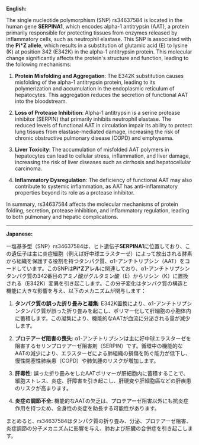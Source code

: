 **English:**

The single nucleotide polymorphism (SNP) rs34637584 is located in the human gene **SERPINA1**, which encodes alpha-1 antitrypsin (AAT), a protein primarily responsible for protecting tissues from enzymes released by inflammatory cells, such as neutrophil elastase. This SNP is associated with the **Pi*Z allele**, which results in a substitution of glutamic acid (E) to lysine (K) at position 342 (E342K) in the alpha-1 antitrypsin protein. This molecular change significantly affects the protein's structure and function, leading to the following mechanisms:

1. **Protein Misfolding and Aggregation**: The E342K substitution causes misfolding of the alpha-1 antitrypsin protein, leading to its polymerization and accumulation in the endoplasmic reticulum of hepatocytes. This aggregation reduces the secretion of functional AAT into the bloodstream.

2. **Loss of Protease Inhibition**: Alpha-1 antitrypsin is a serine protease inhibitor (SERPIN) that primarily inhibits neutrophil elastase. The reduced levels of functional AAT in circulation impair its ability to protect lung tissues from elastase-mediated damage, increasing the risk of chronic obstructive pulmonary disease (COPD) and emphysema.

3. **Liver Toxicity**: The accumulation of misfolded AAT polymers in hepatocytes can lead to cellular stress, inflammation, and liver damage, increasing the risk of liver diseases such as cirrhosis and hepatocellular carcinoma.

4. **Inflammatory Dysregulation**: The deficiency of functional AAT may also contribute to systemic inflammation, as AAT has anti-inflammatory properties beyond its role as a protease inhibitor.

In summary, rs34637584 affects the molecular mechanisms of protein folding, secretion, protease inhibition, and inflammatory regulation, leading to both pulmonary and hepatic complications.

---

**Japanese:**

一塩基多型（SNP）rs34637584は、ヒト遺伝子**SERPINA1**に位置しており、この遺伝子は主に炎症細胞（例えば好中球エラスターゼ）によって放出される酵素から組織を保護する役割を持つタンパク質、α1-アンチトリプシン（AAT）をコードしています。このSNPは**Pi*Zアレル**に関連しており、α1-アンチトリプシンタンパク質の342番目のアミノ酸がグルタミン酸（E）からリシン（K）に置換される（E342K）変異を引き起こします。この分子変化はタンパク質の構造と機能に大きな影響を与え、以下のメカニズムが関与します：

1. **タンパク質の誤った折り畳みと凝集**: E342K置換により、α1-アンチトリプシンタンパク質が誤った折り畳みを起こし、ポリマー化して肝細胞の小胞体内に蓄積します。この凝集により、機能的なAATが血流に分泌される量が減少します。

2. **プロテアーゼ阻害の喪失**: α1-アンチトリプシンは主に好中球エラスターゼを阻害するセリンプロテアーゼ阻害剤（SERPIN）です。循環中の機能的なAATの減少により、エラスターゼによる肺組織の損傷を防ぐ能力が低下し、慢性閉塞性肺疾患（COPD）や肺気腫のリスクが増加します。

3. **肝毒性**: 誤った折り畳みをしたAATポリマーが肝細胞内に蓄積することで、細胞ストレス、炎症、肝障害を引き起こし、肝硬変や肝細胞癌などの肝疾患のリスクが高まります。

4. **炎症の調節不全**: 機能的なAATの欠乏は、プロテアーゼ阻害以外にも抗炎症作用を持つため、全身性の炎症を助長する可能性があります。

まとめると、rs34637584はタンパク質の折り畳み、分泌、プロテアーゼ阻害、炎症調節の分子メカニズムに影響を与え、肺および肝臓の合併症を引き起こします。